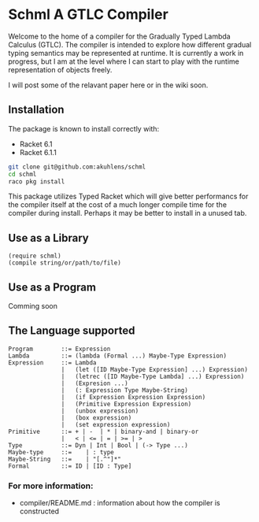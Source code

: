# Schml A GTLC Compiler
Welcome to the home of a compiler for the Gradually Typed Lambda 
Calculus (GTLC). The compiler is intended to explore how different
gradual typing semantics may be represented at runtime. It is currently
a work in progress, but I am at the level where I can start to
play with the runtime representation of objects freely.

I will post some of the relavant paper here or in the wiki soon.

## Installation

The package is known to install correctly with:
+ Racket 6.1
+ Racket 6.1.1

```bash
git clone git@github.com:akuhlens/schml
cd schml
raco pkg install
```
This package utilizes Typed Racket which will give better performancs for the compiler itself at the cost of
a much longer compile time for the compiler during install. Perhaps it may be better to install in a unused
tab.

## Use as a Library
```racket
(require schml)
(compile string/or/path/to/file)
```

## Use as a Program

Comming soon

## The Language supported
```bnf
Program        ::= Expression
Lambda         ::= (lambda (Formal ...) Maybe-Type Expression)
Expression     ::= Lambda
               |   (let ([ID Maybe-Type Expression] ...) Expression)
               |   (letrec ([ID Maybe-Type Lambda] ...) Expression)
               |   (Expresion ...)
               |   (: Expression Type Maybe-String)
               |   (if Expression Expression Expression)
               |   (Primitive Expression Expression)
               |   (unbox expression)
               |   (box expression)
               |   (set expression expression)
Primitive      ::= + | -  | * | binary-and | binary-or
               |   < | <= | = | >= | >
Type           ::= Dyn | Int | Bool | (-> Type ...)
Maybe-type     ::=    | : type
Maybe-String   ::=    | "[.^"]*"
Formal         ::= ID | [ID : Type]
```

### For more information:
- compiler/README.md : information about how the compiler is constructed
